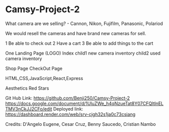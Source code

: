 # Camsy-Project-2

What camera are we selling? - Cannon, Nikon, Fujifilm, Panasonic, Polariod

We would resell the cameras and have brand new cameras for sell.


1 Be able to check out
2 Have a cart
3 Be able to add things to the cart



One Landing Page (LOGO) Index
child1 new camera inventory
child2 used camera inventory

Shop Page
CheckOut Page

HTML,CSS,JavaScript,React,Express



Aesthetics
Red Stars


Git Hub Link: https://github.com/Benji250/Camsy-Project-2
https://docs.google.com/document/d/1UluZWe_h4qNzueTat8Y07CFQltlnELTMV3nCkJJ2CFo/edit
Deployed link: https://dashboard.render.com/web/srv-cjgh32s1ja0c73csiang

Credits: D'Angelo Eugene, Cesar Cruz, Benny Saucedo, Cristian Nambo